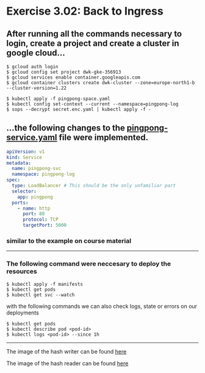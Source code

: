 # Exercise 3.02: Back to Ingress

## After running all the commands necessary to login, create a project and create a cluster in google cloud...
```
$ gcloud auth login
$ gcloud config set project dwk-gke-356913
$ gcloud services enable container.googleapis.com
$ gcloud container clusters create dwk-cluster --zone=europe-north1-b --cluster-version=1.22

$ kubectl apply -f pingpong-space.yaml
$ kubectl config set-context --current --namespace=pingpong-log
$ sops --decrypt secret.enc.yaml | kubectl apply -f -
```
## ...the following changes to the [pingpong-service.yaml](./manifests/pingpong-service.yaml) file were implemented.
```yaml
apiVersion: v1
kind: Service
metadata:
  name: pingpong-svc
  namespace: pingpong-log
spec:
  type: LoadBalancer # This should be the only unfamiliar part
  selector:
    app: pingpong
  ports:
    - name: http
      port: 80
      protocol: TCP
      targetPort: 5000
```
### similar to the example on course material
---
### The following command were neccesary to deploy the resources
```
$ kubectl apply -f manifests
$ kubectl get pods
$ kubectl get svc --watch
```

with the following commands we can also check logs, state or errors on our deployments
```
$ kubectl get pods
$ kubectl describe pod <pod-id>
$ kubectl logs <pod-id> --since 1h
```
---

The image of the hash writer can be found [here](https://hub.docker.com/r/sirpacoder/writer)

The image of the hash reader can be found [here](https://hub.docker.com/r/sirpacoder/reader)